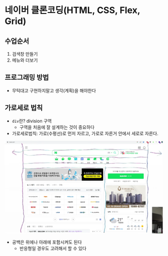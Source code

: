 # 네이버 클론코딩(HTML, CSS, Flex, Grid)

## 수업순서

1. 검색창 만들기
2. 메뉴와 더보기

## 프로그래밍 방법

- 무턱대고 구현하지말고 생각(계획)을 해야한다

## 가로세로 법칙

- `div`란? division 구역
  - 구역을 처음에 잘 설계하는 것이 중요하다
- 가로세로법칙: 가로(수평선)로 먼저 자르고, 가로로 자른거 안에서 세로로 자른다.

![Alt text](images/image.png)

- 공백은 위에나 아래에 포함시켜도 된다
  - 반응형일 경우도 고려해서 할 수 있다
